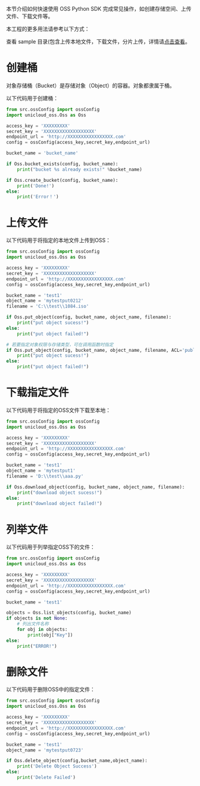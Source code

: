﻿
本节介绍如何快速使用 OSS Python SDK 完成常见操作，如创建存储空间、上传文件、下载文件等。

本工程的更多用法请参考以下方式：

查看 sample 目录\(包含上传本地文件，下载文件，分片上传，详情请[点击查看](https://github.com/liyu0420/oss-python-sdk)。


# 创建桶

对象存储桶（Bucket）是存储对象（Object）的容器。对象都隶属于桶。

以下代码用于创建桶：

```python
from src.ossConfig import ossConfig
import unicloud_oss.Oss as Oss

access_key = 'XXXXXXXXX'
secret_key = 'XXXXXXXXXXXXXXXXXXX'
endpoint_url = 'http://XXXXXXXXXXXXXXXXX.com'
config = ossConfig(access_key,secret_key,endpoint_url)

bucket_name = 'bucket_name'

if Oss.bucket_exists(config, bucket_name):
    print("bucket %s already exists!" %bucket_name)

if Oss.create_bucket(config, bucket_name):
    print('Done!')
else:
    print('Error！')
```


# 上传文件 

以下代码用于将指定的本地文件上传到OSS：

```python
from src.ossConfig import ossConfig
import unicloud_oss.Oss as Oss

access_key = 'XXXXXXXXX'
secret_key = 'XXXXXXXXXXXXXXXXXXX'
endpoint_url = 'http://XXXXXXXXXXXXXXXXX.com'
config = ossConfig(access_key,secret_key,endpoint_url)

bucket_name = 'test1'
object_name = 'mytestput0212'
filename = 'C:\\test\\1084.iso'

if Oss.put_object(config, bucket_name, object_name, filename):
    print("put object sucess!")
else:
    print("put object failed!")

# 若要指定对象权限与存储类型，可在调用函数时指定
if Oss.put_object(config, bucket_name, object_name, filename, ACL='public-read', StorageClass='STANDARD'):
    print("put object sucess!")
else:
    print("put object failed!")
```

# 下载指定文件

以下代码用于将指定的OSS文件下载至本地：

```python
from src.ossConfig import ossConfig
import unicloud_oss.Oss as Oss

access_key = 'XXXXXXXXX'
secret_key = 'XXXXXXXXXXXXXXXXXXX'
endpoint_url = 'http://XXXXXXXXXXXXXXXXX.com'
config = ossConfig(access_key,secret_key,endpoint_url)

bucket_name = 'test1'
object_name = 'mytestput1'
filename = 'D:\\test\\aaa.py'

if Oss.download_object(config, bucket_name, object_name, filename):
    print("download object sucess!")
else:
    print("download object failed!")
```

# 列举文件

以下代码用于列举指定OSS下的文件：

```python
from src.ossConfig import ossConfig
import unicloud_oss.Oss as Oss

access_key = 'XXXXXXXXX'
secret_key = 'XXXXXXXXXXXXXXXXXXX'
endpoint_url = 'http://XXXXXXXXXXXXXXXXX.com'
config = ossConfig(access_key,secret_key,endpoint_url)

bucket_name = 'test1'

objects = Oss.list_objects(config, bucket_name)
if objects is not None:
    # 列出文件名称
    for obj in objects:
        print(obj["Key"])
else:
    print("ERROR!")
```

# 删除文件

以下代码用于删除OSS中的指定文件：

```python
from src.ossConfig import ossConfig
import unicloud_oss.Oss as Oss

access_key = 'XXXXXXXXX'
secret_key = 'XXXXXXXXXXXXXXXXXXX'
endpoint_url = 'http://XXXXXXXXXXXXXXXXX.com'
config = ossConfig(access_key,secret_key,endpoint_url)

bucket_name = 'test1'
object_name = 'mytestput0723'

if Oss.delete_object(config,bucket_name,object_name):
    print('Delete Object Success')
else:
    print('Delete Failed')
```
